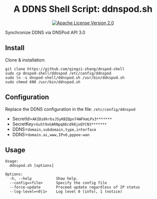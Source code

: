 <div align="center">
  <h1>A DDNS Shell Script: ddnspod.sh</h1>
</div>

<p align="center">
  <a href="https://github.com/qingzi-zhang/dnspod-shell/blob/main/LICENSE">
    <img alt="Apache License Version 2.0" src="https://img.shields.io/github/license/qingzi-zhang/dnspod-shell">
  </a>
</p>

Synchronize DDNS via DNSPod API 3.0

## Install
Clone & installation:
```
git clone https://github.com/qingzi-zhang/dnspod-shell
sudo cp dnspod-shell/ddnspod /etc/config/ddnspod
sudo ln -s dnspod-shell/ddnspod.sh /usr/bin/ddnspod.sh
sudo chmod 600 /usr/bin/ddnspod.sh
```

## Configuration
Replace the DDNS configuration in the file: `/etc/config/ddnspod`
- SecretId=`AKIDz8krbsJ5yKBZQpn74WFkmLPx3*******`
- SecretKey=`Gu5t9xGARNpq86cd98joQYCN3*******`
- DDNS=`domain,subdomain,type,interface`
- DDNS=`domain.ai,www,IPv6,pppoe-wan`

## Usage
```
Usage:
  ddnspod.sh [options]

Options:
  -h, --help           Show help.
  --config=<file>      Specify the config file
  --force-update       Proceed update regardless of IP status
  --log-level=<0|1>    Log level 0 (info), 1 (notice)
```